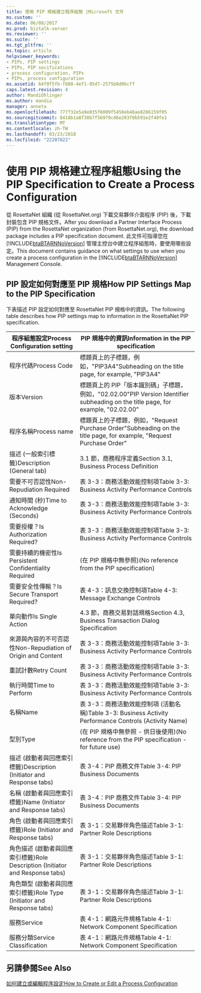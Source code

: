 ```yaml
---
title: 使用 PIP 規格建立程序組態 |Microsoft 文件
ms.custom: ''
ms.date: 06/08/2017
ms.prod: biztalk-server
ms.reviewer: ''
ms.suite: ''
ms.tgt_pltfrm: ''
ms.topic: article
helpviewer_keywords:
- PIPs, PIP settings
- PIPs, PIP secifications
- process configuration, PIPs
- PIPs, process configuration
ms.assetid: 64f0f5fb-f880-4ef1-95d7-2575b8d0bcff
caps.latest.revision: 4
author: MandiOhlinger
ms.author: mandia
manager: anneta
ms.openlocfilehash: 777f32e5a9e035f6009f5450eb48ae8286159f05
ms.sourcegitcommit: 8418b1a8f38b7f56979cd6e203f0b591e2f40fe1
ms.translationtype: MT
ms.contentlocale: zh-TW
ms.lasthandoff: 03/23/2018
ms.locfileid: "22207822"
---
```

# <a name="using-the-pip-specification-to-create-a-process-configuration"></a><span data-ttu-id="b3326-102">使用 PIP 規格建立程序組態</span><span class="sxs-lookup"><span data-stu-id="b3326-102">Using the PIP Specification to Create a Process Configuration</span></span>
<span data-ttu-id="b3326-103">從 RosettaNet 組織 (從 RosettaNet.org) 下載交易夥伴介面程序 (PIP) 後，下載封裝包含 PIP 規格文件。</span><span class="sxs-lookup"><span data-stu-id="b3326-103">After you download a Partner Interface Process (PIP) from the RosettaNet organization (from RosettaNet.org), the download package includes a PIP specification document.</span></span> <span data-ttu-id="b3326-104">此文件可指導您在 [!INCLUDE[btaBTARNNoVersion](../../includes/btabtarnnoversion-md.md)] 管理主控台中建立程序組態時，要使用哪些設定。</span><span class="sxs-lookup"><span data-stu-id="b3326-104">This document contains guidance on what settings to use when you create a process configuration in the [!INCLUDE[btaBTARNNoVersion](../../includes/btabtarnnoversion-md.md)] Management Console.</span></span>  
  
## <a name="how-pip-settings-map-to-the-pip-specification"></a><span data-ttu-id="b3326-105">PIP 設定如何對應至 PIP 規格</span><span class="sxs-lookup"><span data-stu-id="b3326-105">How PIP Settings Map to the PIP Specification</span></span>  
 <span data-ttu-id="b3326-106">下表描述 PIP 設定如何對應至 RosettaNet PIP 規格中的資訊。</span><span class="sxs-lookup"><span data-stu-id="b3326-106">The following table describes how PIP settings map to information in the RosettaNet PIP specification.</span></span>  
  
|<span data-ttu-id="b3326-107">程序組態設定</span><span class="sxs-lookup"><span data-stu-id="b3326-107">Process Configuration setting</span></span>|<span data-ttu-id="b3326-108">PIP 規格中的資訊</span><span class="sxs-lookup"><span data-stu-id="b3326-108">Information in the PIP specification</span></span>|  
|-----------------------------------|------------------------------------------|  
|<span data-ttu-id="b3326-109">程序代碼</span><span class="sxs-lookup"><span data-stu-id="b3326-109">Process Code</span></span>|<span data-ttu-id="b3326-110">標題頁上的子標題，例如，"PIP3A4"</span><span class="sxs-lookup"><span data-stu-id="b3326-110">Subheading on the title page, for example, "PIP3A4"</span></span>|  
|<span data-ttu-id="b3326-111">版本</span><span class="sxs-lookup"><span data-stu-id="b3326-111">Version</span></span>|<span data-ttu-id="b3326-112">標題頁上的 PIP「版本識別碼」子標題，例如，"02.02.00"</span><span class="sxs-lookup"><span data-stu-id="b3326-112">PIP Version Identifier subheading on the title page, for example, "02.02.00"</span></span>|  
|<span data-ttu-id="b3326-113">程序名稱</span><span class="sxs-lookup"><span data-stu-id="b3326-113">Process name</span></span>|<span data-ttu-id="b3326-114">標題頁上的子標題，例如，"Request Purchase Order"</span><span class="sxs-lookup"><span data-stu-id="b3326-114">Subheading on the title page, for example, "Request Purchase Order"</span></span>|  
|<span data-ttu-id="b3326-115">描述 (一般索引標籤)</span><span class="sxs-lookup"><span data-stu-id="b3326-115">Description (General tab)</span></span>|<span data-ttu-id="b3326-116">3.1 節，商務程序定義</span><span class="sxs-lookup"><span data-stu-id="b3326-116">Section 3.1, Business Process Definition</span></span>|  
|<span data-ttu-id="b3326-117">需要不可否認性</span><span class="sxs-lookup"><span data-stu-id="b3326-117">Non-Repudiation Required</span></span>|<span data-ttu-id="b3326-118">表 3-3：商務活動效能控制項</span><span class="sxs-lookup"><span data-stu-id="b3326-118">Table 3-3: Business Activity Performance Controls</span></span>|  
|<span data-ttu-id="b3326-119">通知時間 (秒)</span><span class="sxs-lookup"><span data-stu-id="b3326-119">Time to Acknowledge (Seconds)</span></span>|<span data-ttu-id="b3326-120">表 3-3：商務活動效能控制項</span><span class="sxs-lookup"><span data-stu-id="b3326-120">Table 3-3: Business Activity Performance Controls</span></span>|  
|<span data-ttu-id="b3326-121">需要授權？</span><span class="sxs-lookup"><span data-stu-id="b3326-121">Is Authorization Required?</span></span>|<span data-ttu-id="b3326-122">表 3-3：商務活動效能控制項</span><span class="sxs-lookup"><span data-stu-id="b3326-122">Table 3-3: Business Activity Performance Controls</span></span>|  
|<span data-ttu-id="b3326-123">需要持續的機密性</span><span class="sxs-lookup"><span data-stu-id="b3326-123">Is Persistent Confidentiality Required</span></span>|<span data-ttu-id="b3326-124">(在 PIP 規格中無參照)</span><span class="sxs-lookup"><span data-stu-id="b3326-124">(No reference from the PIP specification)</span></span>|  
|<span data-ttu-id="b3326-125">需要安全性傳輸？</span><span class="sxs-lookup"><span data-stu-id="b3326-125">Is Secure Transport Required?</span></span>|<span data-ttu-id="b3326-126">表 4-3：訊息交換控制項</span><span class="sxs-lookup"><span data-stu-id="b3326-126">Table 4-3: Message Exchange Controls</span></span>|  
|<span data-ttu-id="b3326-127">單向動作</span><span class="sxs-lookup"><span data-stu-id="b3326-127">Is Single Action</span></span>|<span data-ttu-id="b3326-128">4.3 節，商務交易對話規格</span><span class="sxs-lookup"><span data-stu-id="b3326-128">Section 4.3, Business Transaction Dialog Specification</span></span>|  
|<span data-ttu-id="b3326-129">來源與內容的不可否認性</span><span class="sxs-lookup"><span data-stu-id="b3326-129">Non-Repudiation of Origin and Content</span></span>|<span data-ttu-id="b3326-130">表 3-3：商務活動效能控制項</span><span class="sxs-lookup"><span data-stu-id="b3326-130">Table 3-3: Business Activity Performance Controls</span></span>|  
|<span data-ttu-id="b3326-131">重試計數</span><span class="sxs-lookup"><span data-stu-id="b3326-131">Retry Count</span></span>|<span data-ttu-id="b3326-132">表 3-3：商務活動效能控制項</span><span class="sxs-lookup"><span data-stu-id="b3326-132">Table 3-3: Business Activity Performance Controls</span></span>|  
|<span data-ttu-id="b3326-133">執行時間</span><span class="sxs-lookup"><span data-stu-id="b3326-133">Time to Perform</span></span>|<span data-ttu-id="b3326-134">表 3-3：商務活動效能控制項</span><span class="sxs-lookup"><span data-stu-id="b3326-134">Table 3-3: Business Activity Performance Controls</span></span>|  
|<span data-ttu-id="b3326-135">名稱</span><span class="sxs-lookup"><span data-stu-id="b3326-135">Name</span></span>|<span data-ttu-id="b3326-136">表 3-3：商務活動效能控制項 (活動名稱)</span><span class="sxs-lookup"><span data-stu-id="b3326-136">Table 3-3: Business Activity Performance Controls (Activity Name)</span></span>|  
|<span data-ttu-id="b3326-137">型別</span><span class="sxs-lookup"><span data-stu-id="b3326-137">Type</span></span>|<span data-ttu-id="b3326-138">(在 PIP 規格中無參照 - 供日後使用)</span><span class="sxs-lookup"><span data-stu-id="b3326-138">(No reference from the PIP specification - for future use)</span></span>|  
|<span data-ttu-id="b3326-139">描述 (啟動者與回應索引標籤)</span><span class="sxs-lookup"><span data-stu-id="b3326-139">Description (Initiator and Response tabs)</span></span>|<span data-ttu-id="b3326-140">表 3-4：PIP 商務文件</span><span class="sxs-lookup"><span data-stu-id="b3326-140">Table 3-4: PIP Business Documents</span></span>|  
|<span data-ttu-id="b3326-141">名稱 (啟動者與回應索引標籤)</span><span class="sxs-lookup"><span data-stu-id="b3326-141">Name (Initiator and Response tabs)</span></span>|<span data-ttu-id="b3326-142">表 3-4：PIP 商務文件</span><span class="sxs-lookup"><span data-stu-id="b3326-142">Table 3-4: PIP Business Documents</span></span>|  
|<span data-ttu-id="b3326-143">角色 (啟動者與回應索引標籤)</span><span class="sxs-lookup"><span data-stu-id="b3326-143">Role (Initiator and Response tabs)</span></span>|<span data-ttu-id="b3326-144">表 3-1：交易夥伴角色描述</span><span class="sxs-lookup"><span data-stu-id="b3326-144">Table 3-1: Partner Role Descriptions</span></span>|  
|<span data-ttu-id="b3326-145">角色描述 (啟動者與回應索引標籤)</span><span class="sxs-lookup"><span data-stu-id="b3326-145">Role Description (Initiator and Response tabs)</span></span>|<span data-ttu-id="b3326-146">表 3-1：交易夥伴角色描述</span><span class="sxs-lookup"><span data-stu-id="b3326-146">Table 3-1: Partner Role Descriptions</span></span>|  
|<span data-ttu-id="b3326-147">角色類型 (啟動者與回應索引標籤)</span><span class="sxs-lookup"><span data-stu-id="b3326-147">Role Type (Initiator and Response tabs)</span></span>|<span data-ttu-id="b3326-148">表 3-1：交易夥伴角色描述</span><span class="sxs-lookup"><span data-stu-id="b3326-148">Table 3-1: Partner Role Descriptions</span></span>|  
|<span data-ttu-id="b3326-149">服務</span><span class="sxs-lookup"><span data-stu-id="b3326-149">Service</span></span>|<span data-ttu-id="b3326-150">表 4-1：網路元件規格</span><span class="sxs-lookup"><span data-stu-id="b3326-150">Table 4-1: Network Component Specification</span></span>|  
|<span data-ttu-id="b3326-151">服務分類</span><span class="sxs-lookup"><span data-stu-id="b3326-151">Service Classification</span></span>|<span data-ttu-id="b3326-152">表 4-1：網路元件規格</span><span class="sxs-lookup"><span data-stu-id="b3326-152">Table 4-1: Network Component Specification</span></span>|  
  
## <a name="see-also"></a><span data-ttu-id="b3326-153">另請參閱</span><span class="sxs-lookup"><span data-stu-id="b3326-153">See Also</span></span>  
 [<span data-ttu-id="b3326-154">如何建立或編輯程序設定</span><span class="sxs-lookup"><span data-stu-id="b3326-154">How to Create or Edit a Process Configuration</span></span>](../../adapters-and-accelerators/accelerator-rosettanet/how-to-create-or-edit-a-process-configuration.md)